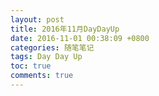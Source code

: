```yaml
---
layout: post
title: 2016年11月DayDayUp
date: 2016-11-01 00:38:09 +0800
categories: 随笔笔记
tags: Day Day Up
toc: true
comments: true
---
```

